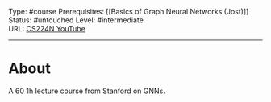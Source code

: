 Type: #course
Prerequisites: [[Basics of Graph Neural Networks (Jost)]]
Status: #untouched 
Level: #intermediate  
URL: [CS224N YouTube](https://www.youtube.com/playlist?list=PLoROMvodv4rPLKxIpqhjhPgdQy7imNkDn)

----
# About

A 60 1h lecture course from Stanford on GNNs.